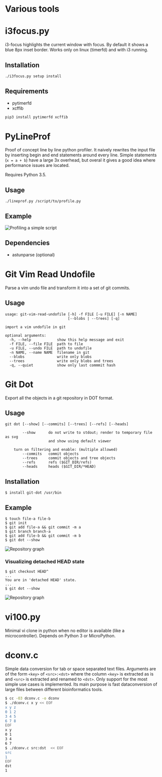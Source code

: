 # Various tools

# i3focus.py

i3-focus highlights the current window with focus.
By default it shows a blue 8px inset border.
Works only on linux (timerfd) and with i3 running.

## Installation

```bash
./i3focus.py setup install
``` 

## Requirements

 - pytimerfd
 - xcffib
 
```bash
pip3 install pytimerfd xcffib
```

# PyLineProf

Proof of concept line by line python profiler.
It naively rewrites the input file by inserting begin and end statements around every line.
Simple statements (`x = a + b`) have a large 3x overhead,
but overal it gives a good idea where performance issues are located.

Requires Python 3.5.

## Usage

`./lineprof.py /script/to/profile.py`

## Example

![Profiling a simple script](img/pylineprof-example.gif)

## Dependencies

* astunparse (optional)

# Git Vim Read Undofile

Parse a vim undo file and transform it into a set of git commits.

## Usage

```text
usage: git-vim-read-undofile [-h] -f FILE [-u FILE] [-n NAME]
                             [--blobs | --trees] [-q]

import a vim undofile in git

optional arguments:
  -h, --help            show this help message and exit
  -f FILE, --file FILE  path to file
  -u FILE, --undo FILE  path to undofile
  -n NAME, --name NAME  filename in git
  --blobs               write only blobs
  --trees               write only blobs and trees
  -q, --quiet           show only last commmit hash
```


# Git Dot

Export all the objects in a git repository in DOT format.

## Usage

    git dot [--show] [--commits] [--trees] [--refs] [--heads]

            --show      do not write to stdout; render to temporary file as svg
                        and show using default viewer
    
        turn on filtering and enable: (multiple allowed)
            --commits   commit objects
            --trees     commit objects and tree objects
            --refs      refs ($GIT_DIR/refs)
            --heads     heads ($GIT_DIR/*HEAD)

## Installation

    $ install git-dot /usr/bin

## Example

    $ touch file-a file-b
    $ git init
    $ git add file-a && git commit -m a
    $ git branch branch-a
    $ git add file-b && git commit -m b
    $ git dot --show

![Repository graph](img/git-dot-example.svg)

### Visualizing detached HEAD state

    $ git checkout HEAD^
    ...
    You are in 'detached HEAD' state.
    ...
    $ git dot --show

![Repository graph](img/git-dot-detached.svg)

# vi100.py

Minimal vi clone in python when no editor is available (like a microcontroller).
Depends on Python 3 or MicroPython.

# dconv.c

Simple data conversion for tab or space separated text files.
Arguments are of the form `<key>` of `<src>:<dst>`
where the column `<key>` is extracted as is and `<src>` is extracted and renamed to `<dst>`.
Only support for the most simple use cases is implemented.
Its main purpose is fast dataconversion of large files
between different bioinformatics tools.


```bash
$ cc -O3 dconv.c -o dconv
$ ./dconv.c x y << EOF
x y z
0 1 2
3 4 5
6 7 8
EOF
x y
0 1
3 4
6 7
$ ./dconv.c src:dst  << EOF
src
1
EOF
dst
1
```
 
